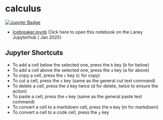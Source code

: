 # calculus

[![Jupyter Badge](https://img.shields.io/badge/jupyter-%23777777.svg?style=plastic&logo=jupyter)](https://laney.cloudbank.2i2c.cloud/hub/user-redirect/git-pull?repo=https%3A%2F%2Fgithub.com%2Fcal-icor%2Fcalculus&urlpath=tree%2Fcalculus%2FIcebreaker.ipynb&branch=main)

- [Icebreaker.ipynb](https://laney.cloudbank.2i2c.cloud/hub/user-redirect/git-pull?repo=https%3A%2F%2Fgithub.com%2Fcal-icor%2Fcalculus&urlpath=tree%2Fcalculus%2FIcebreaker.ipynb&branch=main)   Click here to open this notebook on the Laney Jupyterhub ( Jan 2025) 
## Jupyter Shortcuts

- To add a cell below the selected one, press the `b` key (b for below)
- To add a cell above the selected one, press the `a` key (a for above)
- To copy a cell, press the `c` key (c for copy)
- To cut a cell, press the `x` key (same as the general cut text command)
- To delete a cell, press the `d` key twice (d for delete, twice to ensure the action)
- To paste a cell, press the `v` key (same as the general paste text command)
- To convert a cell to a markdown cell, press the `m` key (m for markdown)
- To convert a cell to a code cell, press the `y` key
